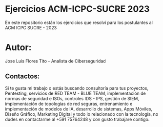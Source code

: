 # Ejercicios ACM-ICPC-SUCRE 2023
En este repositorio están los ejercicios que resolví para los postulantes al ACM ICPC SUCRE - 2023
# Autor:
Jose Luis Flores Tito - Analista de Ciberseguridad
## Contactos:
Si te gusta mi trabajo o estás buscando consultoría para tus proyectos, Pentesting, servicios de RED TEAM - BLUE TEAM, implementación de normas de seguridad e ISOs, controles IDS - IPS, gestión de SIEM, implementación de topologías de red seguras, entrenamiento e implementación de modelos de IA, desarrollo de sistemas, Apps Móviles, Diseño Gráfico, Marketing Digital y todo lo relacionado con la tecnología, no dudes en contactarme al +591 75764248 y con gusto trabajare contigo.

